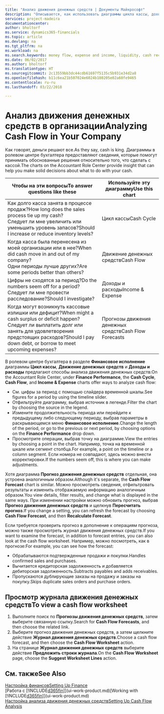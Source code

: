 ```yaml
---
title: "Анализ движения денежных средств | Документы Майкрософт"
description: "Описывается, как использовать диаграммы цикла кассы, дохода и расхода, движения денежных средств и прогноза движения денежных средств для анализа и будущего переноса кассы в организацию и из нее."
services: project-madeira
documentationcenter: 
author: bholtorf
ms.service: dynamics365-financials
ms.topic: article
ms.devlang: na
ms.tgt_pltfrm: na
ms.workload: na
ms.search.keywords: money flow, expense and income, liquidity, cash receipts minus cash payments, Cartera
ms.date: 06/02/2017
ms.author: bholtorf
ms.translationtype: HT
ms.sourcegitcommit: 2c13559bb3dc44cdb61697f5135c5b931e34d2a8
ms.openlocfilehash: b11c6ea21b507024e6024b180205e02a60fe9465
ms.contentlocale: ru-ru
ms.lasthandoff: 03/22/2018

---
```

# <a name="analyzing-cash-flow-in-your-company"></a><span data-ttu-id="1ef65-103">Анализ движения денежных средств в организации</span><span class="sxs-lookup"><span data-stu-id="1ef65-103">Analyzing Cash Flow in Your Company</span></span>
<span data-ttu-id="1ef65-104">Как говорят, деньги решают все.</span><span class="sxs-lookup"><span data-stu-id="1ef65-104">As they say, cash is king.</span></span> <span data-ttu-id="1ef65-105">Диаграммы в ролевом центре бухгалтера предоставляют сведения, которые помогут принимать обоснованные решения относительно того, что сделать с кассой.</span><span class="sxs-lookup"><span data-stu-id="1ef65-105">The charts on the Accountant Role Center provide insight that can help you make solid decisions about what to do with your cash.</span></span>  

| <span data-ttu-id="1ef65-106">Чтобы на эти вопросы</span><span class="sxs-lookup"><span data-stu-id="1ef65-106">To answer questions like these</span></span> | <span data-ttu-id="1ef65-107">Используйте эту диаграмму</span><span class="sxs-lookup"><span data-stu-id="1ef65-107">Use this chart</span></span> |
| --- | --- |
| <span data-ttu-id="1ef65-108">Как долго касса занята в процессе продаж?</span><span class="sxs-lookup"><span data-stu-id="1ef65-108">How long does the sales process tie up my cash?</span></span></br> <span data-ttu-id="1ef65-109">Следует ли мне увеличить или уменьшить уровень запасов?</span><span class="sxs-lookup"><span data-stu-id="1ef65-109">Should I increase or reduce inventory levels?</span></span> |<span data-ttu-id="1ef65-110">Цикл кассы</span><span class="sxs-lookup"><span data-stu-id="1ef65-110">Cash Cycle</span></span> |
| <span data-ttu-id="1ef65-111">Когда касса была перенесена из моей организации или в нее?</span><span class="sxs-lookup"><span data-stu-id="1ef65-111">When did cash move in and out of my company?</span></span></br> <span data-ttu-id="1ef65-112">Одни периоды лучше других?</span><span class="sxs-lookup"><span data-stu-id="1ef65-112">Are some periods better than others?</span></span> |<span data-ttu-id="1ef65-113">Движение денежных средств</span><span class="sxs-lookup"><span data-stu-id="1ef65-113">Cash Flow</span></span> |
| <span data-ttu-id="1ef65-114">Цифры не сходятся за период?</span><span class="sxs-lookup"><span data-stu-id="1ef65-114">Do the numbers seem off for a period?</span></span></br> <span data-ttu-id="1ef65-115">Следует ли мне провести расследование?</span><span class="sxs-lookup"><span data-stu-id="1ef65-115">Should I investigate?</span></span> |<span data-ttu-id="1ef65-116">Доходы и расходы</span><span class="sxs-lookup"><span data-stu-id="1ef65-116">Income & Expense</span></span> |
| <span data-ttu-id="1ef65-117">Когда могут возникнуть кассовые излишки или дефицит?</span><span class="sxs-lookup"><span data-stu-id="1ef65-117">When might a cash surplus or deficit happen?</span></span></br> <span data-ttu-id="1ef65-118">Следует ли выплатить долг или занять для удовлетворения предстоящих расходов?</span><span class="sxs-lookup"><span data-stu-id="1ef65-118">Should I pay down debt, or borrow to meet upcoming expenses?</span></span> |<span data-ttu-id="1ef65-119">Прогнозы движения денежных средств</span><span class="sxs-lookup"><span data-stu-id="1ef65-119">Cash Flow Forecasts</span></span> |

<span data-ttu-id="1ef65-120">В ролевом центре бухгалтера в разделе **Финансовое исполнение** диаграммы **Цикл кассы**, **Движение денежных средств** и **Доходы и расходы** предлагают способы анализа движения денежных средств:</span><span class="sxs-lookup"><span data-stu-id="1ef65-120">On the Accountant Role Center, under **Finance Performance**, the **Cash Cycle**, **Cash Flow**, and **Income & Expense** charts offer ways to analyze cash flow:</span></span>  

* <span data-ttu-id="1ef65-121">См. цифры за период с помощью слайдера временной шкалы.</span><span class="sxs-lookup"><span data-stu-id="1ef65-121">See figures for a period by using the timeline slider.</span></span>  
* <span data-ttu-id="1ef65-122">Отфильтруйте диаграмму, выбрав источник в легенде.</span><span class="sxs-lookup"><span data-stu-id="1ef65-122">Filter the chart by choosing the source in the legend.</span></span>  
* <span data-ttu-id="1ef65-123">Измените продолжительность периода или перейдите к предыдущему либо следующему периоду, выбрав параметры в раскрывающемся меню **Финансовое исполнение**.</span><span class="sxs-lookup"><span data-stu-id="1ef65-123">Change the length of the period, or go to the previous or next period, by choosing options on the **Finance Performance** drop down.</span></span>  
* <span data-ttu-id="1ef65-124">Просмотрите операции, выбрав точку на диаграмме.</span><span class="sxs-lookup"><span data-stu-id="1ef65-124">View the entries by choosing a point in the chart.</span></span> <span data-ttu-id="1ef65-125">Например, точка на временной шкале или сегмент столбца.</span><span class="sxs-lookup"><span data-stu-id="1ef65-125">For example, a point on the timeline or a column segment.</span></span> <span data-ttu-id="1ef65-126">Если номера не совпадают, здесь можно внести корректировки.</span><span class="sxs-lookup"><span data-stu-id="1ef65-126">If the numbers seem off, this is where you can make adjustments.</span></span>  

<span data-ttu-id="1ef65-127">Хотя диаграмма **Прогноз движения денежных средств** отдельная, она устроена аналогичным образом.</span><span class="sxs-lookup"><span data-stu-id="1ef65-127">Although it's separate, the **Cash Flow Forecast** chart is similar.</span></span> <span data-ttu-id="1ef65-128">Можно просмотреть сведения, отфильтровать результаты и изменить отображаемую информацию аналогичным образом.</span><span class="sxs-lookup"><span data-stu-id="1ef65-128">You view details, filter results, and change what is displayed in the same ways.</span></span> <span data-ttu-id="1ef65-129">При изменении настройки можно обновить прогноз, выбрав **Прогноз движения денежных средств** и щелкнув **Пересчитать прогноз**.</span><span class="sxs-lookup"><span data-stu-id="1ef65-129">If you change a setting, you can refresh the forecast by choosing **Cash Flow Forecast**, and then **Recalculate Forecast**.</span></span>

<span data-ttu-id="1ef65-130">Если требуется проверить прогноз в дополнение к операциям прогноза, можно также просмотреть журнал движения денежных средств.</span><span class="sxs-lookup"><span data-stu-id="1ef65-130">If you want to examine the forecast, in addition to forecast entries, you can also look at the cash flow worksheet.</span></span> <span data-ttu-id="1ef65-131">Например, можно посмотреть, как в прогнозе:</span><span class="sxs-lookup"><span data-stu-id="1ef65-131">For example, you can see how the forecast:</span></span>

* <span data-ttu-id="1ef65-132">Обрабатываются подтвержденные продажи и покупки.</span><span class="sxs-lookup"><span data-stu-id="1ef65-132">Handles confirmed sales and purchases.</span></span>  
* <span data-ttu-id="1ef65-133">Вычитается кредиторская задолженность и добавляется дебиторская задолженность.</span><span class="sxs-lookup"><span data-stu-id="1ef65-133">Subtracts payables and adds receivables.</span></span>  
* <span data-ttu-id="1ef65-134">Пропускаются дублирующие заказы на продажу и заказы на покупку.</span><span class="sxs-lookup"><span data-stu-id="1ef65-134">Skips duplicate sales orders and purchase orders.</span></span>  

## <a name="to-view-a-cash-flow-worksheet"></a><span data-ttu-id="1ef65-135">Просмотр журнала движения денежных средств</span><span class="sxs-lookup"><span data-stu-id="1ef65-135">To view a cash flow worksheet</span></span>
1. <span data-ttu-id="1ef65-136">Выполните поиск по **Прогнозы движения денежных средств**, затем выберите связанную ссылку.</span><span class="sxs-lookup"><span data-stu-id="1ef65-136">Search for **Cash Flow Forecasts**, and then choose the related link.</span></span>  
2. <span data-ttu-id="1ef65-137">Выберите прогноз движения денежных средств, а затем щелкните действие **Журнал движения денежных средств**.</span><span class="sxs-lookup"><span data-stu-id="1ef65-137">Choose a cash flow forecast, and then choose the **Cash Flow Worksheet** action.</span></span>  
3. <span data-ttu-id="1ef65-138">На странице **Журнал движения денежных средств** выберите действие **Предложить строки журнала**.</span><span class="sxs-lookup"><span data-stu-id="1ef65-138">On the **Cash Flow Worksheet** page, choose the **Suggest Worksheet Lines** action.</span></span>  

## <a name="see-also"></a><span data-ttu-id="1ef65-139">См. также</span><span class="sxs-lookup"><span data-stu-id="1ef65-139">See Also</span></span>
[<span data-ttu-id="1ef65-140">Настройка финансов</span><span class="sxs-lookup"><span data-stu-id="1ef65-140">Setting Up Finance</span></span>](finance-setup-finance.md)  
<span data-ttu-id="1ef65-141">[Работа с [!INCLUDE[d365fin](includes/d365fin_md.md)]](ui-work-product.md)</span><span class="sxs-lookup"><span data-stu-id="1ef65-141">[Working with [!INCLUDE[d365fin](includes/d365fin_md.md)]](ui-work-product.md)</span></span>  
[<span data-ttu-id="1ef65-142">Настройка анализа движения денежных средств</span><span class="sxs-lookup"><span data-stu-id="1ef65-142">Setting Up Cash Flow Analysis</span></span>](finance-setup-cash-flow-analyses.md)  

